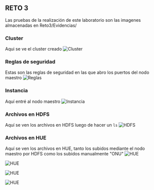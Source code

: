 ## RETO 3

Las pruebas de la realización de este laboratorio son las imagenes almacenadas en Reto3/Evidencias/

### Cluster
Aqui se ve el cluster creado
![Cluster](Parte1/Cluster%20Diego.png)

### Reglas de seguridad
Estas son las reglas de seguridad en las que abro los puertos del nodo maestro
![Reglas](Parte1/Reglas%20de%20Entrada.png)

### Instancia
Aquí entré al nodo maestro
![Instancia](Parte1/Entrada%20a%20la%20instancia%20EMR.png)

### Archivos en HDFS
Aquí se ven los archivos en HDFS luego de hacer un `ls`
![HDFS](Parte1/Archivos%20en%20HDFS.png)

### Archivos en HUE
Aquí se ven los archivos en HUE, tanto los subidos mediante el nodo maestro por HDFS como los subidos manualmente "ONU"
![HUE](Parte1/Archivos%20en%20Hue.png)

![HUE](Parte1/Carpeta%20ONU%20en%20Hue.png)

![HUE](Parte1/Carpetas%20en%20datasets%20en%20Hue.png)

![HUE](Parte1/Hdi-data%20en%20Hue.png)

